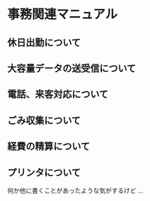 # 事務関連マニュアル
## 休日出勤について
## 大容量データの送受信について
## 電話、来客対応について
## ごみ収集について
## 経費の精算について
## プリンタについて

何か他に書くことがあったような気がするけど
...